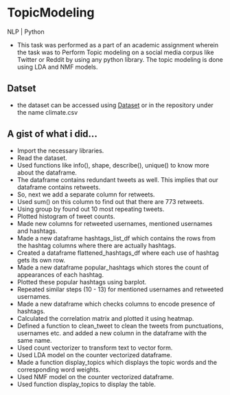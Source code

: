 # TopicModeling
NLP | Python
- This task was performed as a part of an academic assignment wherein the task was to  Perform Topic modeling on a social media corpus like Twitter or Reddit by using any python library. 
The topic modeling is done using LDA and NMF models.
## Datset
- the dataset can be accessed using [Dataset](https://github.com/SimranKaur-23/TextModeling/blob/main/climate_tweets.csv) or in the repository under the name climate.csv
## A gist of what i did...
 - Import the necessary libraries.
 - Read the dataset.
 - Used functions like info(), shape, describe(), unique() to know more about the dataframe.
 - The dataframe contains redundant tweets as well. This implies that our dataframe contains retweets.
 - So, next we add a separate column for retweets.
 - Used sum() on this column to find out that there are 773 retweets.
 - Using group by found out 10 most repeating tweets.
 - Plotted histogram of tweet counts.
 - Made new columns for retweeted usernames, mentioned usernames and hashtags.
 - Made a new dataframe hashtags_list_df which contains the rows from the hashtag columns where there are actually hashtags.
 - Created a dataframe flattened_hashtags_df where each use of hashtag gets its own row.
 - Made a new dataframe popular_hashtags which stores the count of appearances of each hashtag.
 - Plotted these popular hashtags using barplot.
 - Repeated similar steps (10 - 13) for mentioned usernames and retweeted usernames.
 - Made a new dataframe which checks columns to encode presence of hashtags.
 - Calculated the correlation matrix and plotted it using heatmap.
 - Defined a function to clean_tweet to clean the tweets from punctuations, usernames etc. and added a new column in the dataframe with the same name.
 - Used count vectorizer to transform text to vector form.
 - Used LDA model on the counter vectorized dataframe.
 - Made a function display_topics which displays the topic words and the corresponding word weights.
 - Used NMF model on the counter vectorized dataframe.
 - Used function display_topics to display the table.
